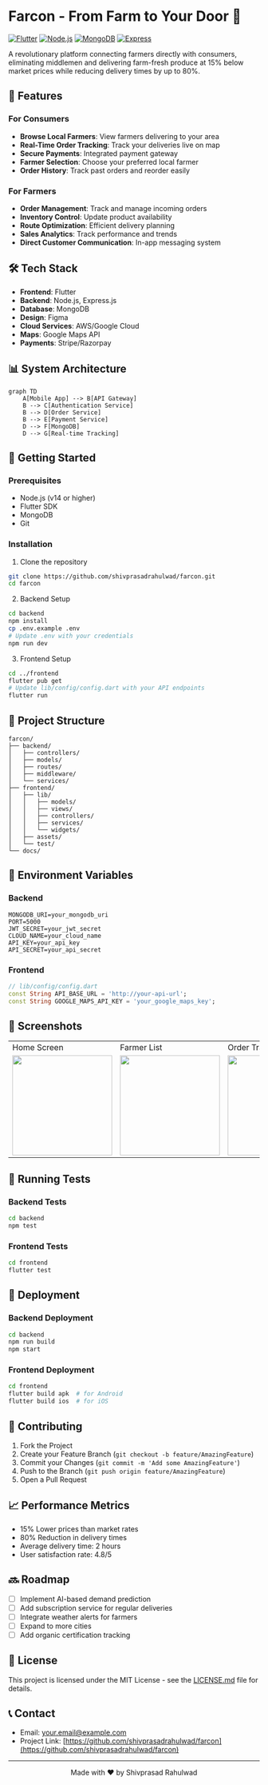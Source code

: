 # Farcon - From Farm to Your Door 🌾

[![Flutter](https://img.shields.io/badge/Flutter-2.0-blue)](https://flutter.dev/)
[![Node.js](https://img.shields.io/badge/Node.js-14.x-green)](https://nodejs.org/)
[![MongoDB](https://img.shields.io/badge/MongoDB-4.4-brightgreen)](https://www.mongodb.com/)
[![Express](https://img.shields.io/badge/Express-4.x-lightgrey)](https://expressjs.com/)

A revolutionary platform connecting farmers directly with consumers, eliminating middlemen and delivering farm-fresh produce at 15% below market prices while reducing delivery times by up to 80%.

## 📱 Features

### For Consumers
- **Browse Local Farmers**: View farmers delivering to your area
- **Real-Time Order Tracking**: Track your deliveries live on map
- **Secure Payments**: Integrated payment gateway
- **Farmer Selection**: Choose your preferred local farmer
- **Order History**: Track past orders and reorder easily

### For Farmers
- **Order Management**: Track and manage incoming orders
- **Inventory Control**: Update product availability
- **Route Optimization**: Efficient delivery planning
- **Sales Analytics**: Track performance and trends
- **Direct Customer Communication**: In-app messaging system

## 🛠️ Tech Stack

- **Frontend**: Flutter
- **Backend**: Node.js, Express.js
- **Database**: MongoDB
- **Design**: Figma
- **Cloud Services**: AWS/Google Cloud
- **Maps**: Google Maps API
- **Payments**: Stripe/Razorpay

## 📊 System Architecture

```mermaid
graph TD
    A[Mobile App] --> B[API Gateway]
    B --> C[Authentication Service]
    B --> D[Order Service]
    B --> E[Payment Service]
    D --> F[MongoDB]
    D --> G[Real-time Tracking]
```

## 🚀 Getting Started

### Prerequisites

- Node.js (v14 or higher)
- Flutter SDK
- MongoDB
- Git

### Installation

1. Clone the repository
```bash
git clone https://github.com/shivprasadrahulwad/farcon.git
cd farcon
```

2. Backend Setup
```bash
cd backend
npm install
cp .env.example .env
# Update .env with your credentials
npm run dev
```

3. Frontend Setup
```bash
cd ../frontend
flutter pub get
# Update lib/config/config.dart with your API endpoints
flutter run
```

## 📁 Project Structure

```
farcon/
├── backend/
│   ├── controllers/
│   ├── models/
│   ├── routes/
│   ├── middleware/
│   └── services/
├── frontend/
│   ├── lib/
│   │   ├── models/
│   │   ├── views/
│   │   ├── controllers/
│   │   ├── services/
│   │   └── widgets/
│   ├── assets/
│   └── test/
└── docs/
```

## 🔧 Environment Variables

### Backend
```env
MONGODB_URI=your_mongodb_uri
PORT=5000
JWT_SECRET=your_jwt_secret
CLOUD_NAME=your_cloud_name
API_KEY=your_api_key
API_SECRET=your_api_secret
```

### Frontend
```dart
// lib/config/config.dart
const String API_BASE_URL = 'http://your-api-url';
const String GOOGLE_MAPS_API_KEY = 'your_google_maps_key';
```

## 📱 Screenshots

<table>
  <tr>
    <td>Home Screen</td>
    <td>Farmer List</td>
    <td>Order Tracking</td>
  </tr>
  <tr>
    <td><img src="/screenshots/home.png" width="200"/></td>
    <td><img src="/screenshots/farmers.png" width="200"/></td>
    <td><img src="/screenshots/tracking.png" width="200"/></td>
  </tr>
</table>

## 🧪 Running Tests

### Backend Tests
```bash
cd backend
npm test
```

### Frontend Tests
```bash
cd frontend
flutter test
```

## 🚀 Deployment

### Backend Deployment
```bash
cd backend
npm run build
npm start
```

### Frontend Deployment
```bash
cd frontend
flutter build apk  # for Android
flutter build ios  # for iOS
```

## 🤝 Contributing

1. Fork the Project
2. Create your Feature Branch (`git checkout -b feature/AmazingFeature`)
3. Commit your Changes (`git commit -m 'Add some AmazingFeature'`)
4. Push to the Branch (`git push origin feature/AmazingFeature`)
5. Open a Pull Request

## 📈 Performance Metrics

- 15% Lower prices than market rates
- 80% Reduction in delivery times
- Average delivery time: 2 hours
- User satisfaction rate: 4.8/5

## 🔜 Roadmap

- [ ] Implement AI-based demand prediction
- [ ] Add subscription service for regular deliveries
- [ ] Integrate weather alerts for farmers
- [ ] Expand to more cities
- [ ] Add organic certification tracking

## 📄 License

This project is licensed under the MIT License - see the [LICENSE.md](LICENSE.md) file for details.

## 📞 Contact

- Email: your.email@example.com
- Project Link: [https://github.com/shivprasadrahulwad/farcon](https://github.com/shivprasadrahulwad/farcon)

---

<div align="center">
Made with ❤️ by Shivprasad Rahulwad
</div>
